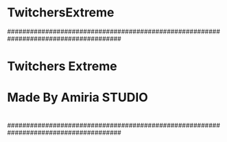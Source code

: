 # TwitchersExtreme

######################################################################################
#                                                                                    #
#                              Twitchers Extreme                                     #
#                                                                                    #                 
#                            Made By Amiria STUDIO                                   #
#                                                                                    #
######################################################################################
